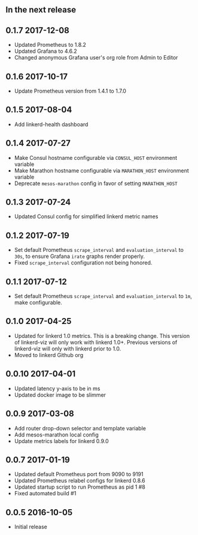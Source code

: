 ## In the next release

## 0.1.7 2017-12-08

* Updated Prometheus to 1.8.2
* Updated Grafana to 4.6.2
* Changed anonymous Grafana user's org role from Admin to Editor

## 0.1.6 2017-10-17

* Update Prometheus version from 1.4.1 to 1.7.0

## 0.1.5 2017-08-04

* Add linkerd-health dashboard

## 0.1.4 2017-07-27

* Make Consul hostname configurable via `CONSUL_HOST` environment variable
* Make Marathon hostname configurable via `MARATHON_HOST` environment variable
* Deprecate `mesos-marathon` config in favor of setting `MARATHON_HOST`

## 0.1.3 2017-07-24

* Updated Consul config for simplified linkerd metric names

## 0.1.2 2017-07-19

* Set default Prometheus `scrape_interval` and `evaluation_interval` to `30s`,
  to ensure Grafana `irate` graphs render properly.
* Fixed `scrape_interval` configuration not being honored.

## 0.1.1 2017-07-12

* Set default Prometheus `scrape_interval` and `evaluation_interval` to `1m`, make configurable.

## 0.1.0 2017-04-25

* Updated for linkerd 1.0 metrics. This is a breaking change. This version of
  linkerd-viz will only work with linkerd 1.0+. Previous versions of
  linkerd-viz will only with linkerd prior to 1.0.
* Moved to linkerd Github org

## 0.0.10 2017-04-01

* Updated latency y-axis to be in ms
* Updated docker image to be slimmer

## 0.0.9 2017-03-08

* Add router drop-down selector and template variable
* Add mesos-marathon local config
* Update metrics labels for linkerd 0.9.0

## 0.0.7 2017-01-19

* Updated default Prometheus port from 9090 to 9191
* Updated Prometheus relabel configs for linkerd 0.8.6
* Updated startup script to run Prometheus as pid 1 #8
* Fixed automated build #1

## 0.0.5 2016-10-05

* Initial release
